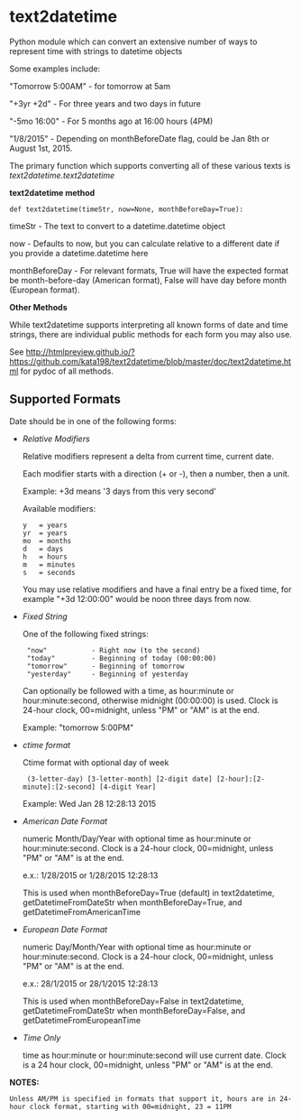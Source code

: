 # text2datetime
Python module which can convert an extensive number of ways to represent time with strings to datetime objects

Some examples include:

"Tomorrow 5:00AM" - for tomorrow at 5am

"+3yr +2d" - For three years and two days in future

"-5mo 16:00" - For 5 months ago at 16:00 hours (4PM)

"1/8/2015" - Depending on monthBeforeDate flag, could be Jan 8th or August 1st, 2015.



The primary function which supports converting all of these various texts is *text2datetime.text2datetime*

**text2datetime method**


	def text2datetime(timeStr, now=None, monthBeforeDay=True):


timeStr - The text to convert to a datetime.datetime object

now - Defaults to now, but you can calculate relative to a different date if you provide a datetime.datetime here

monthBeforeDay - For relevant formats, True will have the expected format be month-before-day (American format), False will have day before month (European format).

**Other Methods**

While text2datetime supports interpreting all known forms of date and time strings, there are individual public methods for each form you may also use.

See http://htmlpreview.github.io/?https://github.com/kata198/text2datetime/blob/master/doc/text2datetime.html for pydoc of all methods.


Supported Formats
-----------------


Date should be in one of the following forms:

 -  *Relative Modifiers*

	Relative modifiers represent a delta from current time, current date.

	Each modifier starts with a direction (+ or -), then a number, then a unit.


	Example:  +3d  means '3 days from this very second'

	Available modifiers:

		y   = years
		yr  = years
		mo  = months
		d   = days
		h   = hours
		m   = minutes
		s   = seconds

	You may use relative modifiers and have a final entry be a fixed time,
	for example "+3d 12:00:00" would be noon three days from now.


 - *Fixed String*

	One of the following fixed strings:


		"now"           - Right now (to the second)
		"today"         - Beginning of today (00:00:00)
		"tomorrow"      - Beginning of tomorrow
		"yesterday"     - Beginning of yesterday

	Can optionally be followed with a time, as hour:minute or hour:minute:second, otherwise midnight (00:00:00) is used. Clock is 24-hour clock, 00=midnight, unless "PM" or "AM" is at the end.

	Example: "tomorrow 5:00PM"

 - *ctime format*

	Ctime format with optional day of week

		(3-letter-day) [3-letter-month] [2-digit date] [2-hour]:[2-minute]:[2-second] [4-digit Year]

	Example: Wed Jan 28 12:28:13 2015

 - *American Date Format*

	numeric Month/Day/Year with optional time as hour:minute or hour:minute:second. Clock is a 24-hour clock, 00=midnight, unless "PM" or "AM" is at the end.

	e.x.: 1/28/2015   or  1/28/2015  12:28:13

	This is used when monthBeforeDay=True (default) in text2datetime, getDatetimeFromDateStr when monthBeforeDay=True, and getDatetimeFromAmericanTime

 - *European Date Format*

	numeric Day/Month/Year with optional time as hour:minute or hour:minute:second. Clock is a 24-hour clock, 00=midnight, unless "PM" or "AM" is at the end.

	e.x.: 28/1/2015   or  28/1/2015  12:28:13

	This is used when monthBeforeDay=False in text2datetime, getDatetimeFromDateStr when monthBeforeDay=False, and getDatetimeFromEuropeanTime

 - *Time Only*

	time as hour:minute or hour:minute:second will use current date. Clock is a 24 hour clock, 00=midnight, unless "PM" or "AM" is at the end.

**NOTES:**

	Unless AM/PM is specified in formats that support it, hours are in 24-hour clock format, starting with 00=midnight, 23 = 11PM


